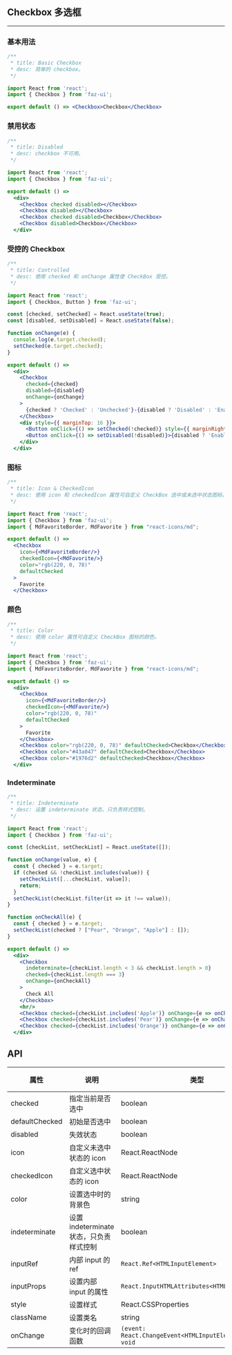 ## Checkbox 多选框
---

### 基本用法

```jsx
/**
 * title: Basic Checkbox
 * desc: 简单的 checkbox。
 */

import React from 'react';
import { Checkbox } from 'faz-ui';

export default () => <Checkbox>Checkbox</Checkbox>
```
### 禁用状态

```jsx
/**
 * title: Disabled
 * desc: checkbox 不可用。
 */

import React from 'react';
import { Checkbox } from 'faz-ui';

export default () =>
  <div>
    <Checkbox checked disabled></Checkbox>
    <Checkbox disabled></Checkbox>
    <Checkbox checked disabled>Checkbox</Checkbox>
    <Checkbox disabled>Checkbox</Checkbox>
  </div>
```
### 受控的 Checkbox

```jsx
/**
 * title: Controlled
 * desc: 使用 checked 和 onChange 属性使 CheckBox 受控。
 */

import React from 'react';
import { Checkbox, Button } from 'faz-ui';

const [checked, setChecked] = React.useState(true);
const [disabled, setDisabled] = React.useState(false);

function onChange(e) {
  console.log(e.target.checked);
  setChecked(e.target.checked);
}

export default () =>
  <div>
    <Checkbox
      checked={checked}
      disabled={disabled}
      onChange={onChange}
    >
      {checked ? 'Checked' : 'Unchecked'}-{disabled ? 'Disabled' : 'Enabled'}
    </Checkbox>
    <div style={{ marginTop: 16 }}>
      <Button onClick={() => setChecked(!checked)} style={{ marginRight: 8 }}>{checked ? 'Check' : 'Uncheck'}</Button>
      <Button onClick={() => setDisabled(!disabled)}>{disabled ? 'Enable' : 'Disable'}</Button>
    </div>
  </div>
```
### 图标

```jsx
/**
 * title: Icon & CheckedIcon
 * desc: 使用 icon 和 checkedIcon 属性可自定义 CheckBox 选中或未选中状态图标。
 */

import React from 'react';
import { Checkbox } from 'faz-ui';
import { MdFavoriteBorder, MdFavorite } from "react-icons/md";

export default () =>
  <Checkbox
    icon={<MdFavoriteBorder/>}
    checkedIcon={<MdFavorite/>}
    color="rgb(220, 0, 78)"
    defaultChecked
  >
    Favorite
  </Checkbox>
```
### 颜色

```jsx
/**
 * title: Color
 * desc: 使用 color 属性可自定义 CheckBox 图标的颜色。
 */

import React from 'react';
import { Checkbox } from 'faz-ui';
import { MdFavoriteBorder, MdFavorite } from "react-icons/md";

export default () =>
  <div>
    <Checkbox
      icon={<MdFavoriteBorder/>}
      checkedIcon={<MdFavorite/>}
      color="rgb(220, 0, 78)"
      defaultChecked
    >
      Favorite
    </Checkbox>
    <Checkbox color="rgb(220, 0, 78)" defaultChecked>Checkbox</Checkbox>
    <Checkbox color="#43a047" defaultChecked>Checkbox</Checkbox>
    <Checkbox color="#1976d2" defaultChecked>Checkbox</Checkbox>
  </div>
```
### Indeterminate

```jsx
/**
 * title: Indeterminate
 * desc: 设置 indeterminate 状态，只负责样式控制。
 */

import React from 'react';
import { Checkbox } from 'faz-ui';

const [checkList, setCheckList] = React.useState([]);

function onChange(value, e) {
  const { checked } = e.target;
  if (checked && !checkList.includes(value)) {
    setCheckList([...checkList, value]);
    return;
  }
  setCheckList(checkList.filter(it => it !== value));
}

function onCheckAll(e) {
  const { checked } = e.target;
  setCheckList(checked ? ["Pear", "Orange", "Apple"] : []);
}

export default () =>
  <div>
    <Checkbox
      indeterminate={checkList.length < 3 && checkList.length > 0}
      checked={checkList.length === 3}
      onChange={onCheckAll}
    >
      Check All
    </Checkbox>
    <hr/>
    <Checkbox checked={checkList.includes('Apple')} onChange={e => onChange('Apple', e)}>Apple</Checkbox>
    <Checkbox checked={checkList.includes('Pear')} onChange={e => onChange('Pear', e)}>Pear</Checkbox>
    <Checkbox checked={checkList.includes('Orange')} onChange={e => onChange('Orange', e)}>Orange</Checkbox>
  </div>
```

## API

| 属性       | 说明  | 类型   | 默认值 |
| --------- | ----- | ------ | --    |
| checked | 指定当前是否选中 |  boolean | false |
| defaultChecked | 初始是否选中 |  boolean | false |
| disabled | 失效状态 |  boolean | false |
| icon | 自定义未选中状态的 icon |  React.ReactNode | - |
| checkedIcon | 自定义选中状态的 icon |  React.ReactNode | - |
| color | 设置选中时的背景色 |  string | - |
| indeterminate | 设置 indeterminate 状态，只负责样式控制 |  boolean | false |
| inputRef | 内部 input 的 ref | `React.Ref<HTMLInputElement>` | |
| inputProps | 设置内部 input 的属性 | `React.InputHTMLAttributes<HTMLInputElement>` | - |
| style | 设置样式 | React.CSSProperties | - |
| className | 设置类名 | string | - |
| onChange | 变化时的回调函数 | `(event: React.ChangeEvent<HTMLInputElement>) => void` | - |